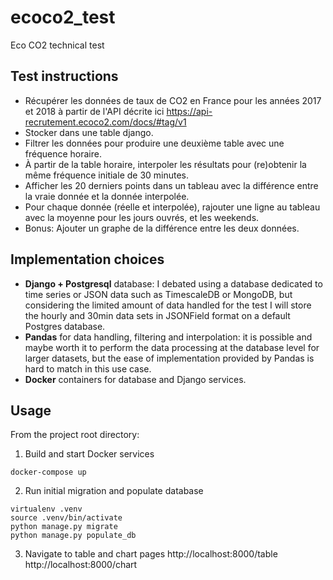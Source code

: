 # ecoco2_test
Eco CO2 technical test

## Test instructions
- Récupérer les données de taux de CO2 en France pour les années 2017 et 2018 à partir de l'API décrite ici https://api-recrutement.ecoco2.com/docs/#tag/v1
- Stocker dans une table django.
- Filtrer les données pour produire une deuxième table avec une fréquence horaire.
- À partir de la table horaire, interpoler les résultats pour (re)obtenir la même fréquence initiale de 30 minutes.
- Afficher les 20 derniers points dans un tableau avec la différence entre la vraie donnée et la donnée interpolée.
- Pour chaque donnée (réelle et interpolée), rajouter une ligne au tableau avec la moyenne pour les jours ouvrés, et les weekends.
- Bonus: Ajouter un graphe de la différence entre les deux données.

## Implementation choices
- **Django + Postgresql** database: I debated using a database dedicated to time series or JSON data such as TimescaleDB or MongoDB,
    but considering the limited amount of data handled for the test I will store the hourly and 30min data sets in JSONField format
    on a default Postgres database.
- **Pandas** for data handling, filtering and interpolation: it is possible and maybe worth it to perform the data processing at the 
    database level for larger datasets, but the ease of implementation provided by Pandas is hard to match in this use case.
- **Docker** containers for database and Django services.

## Usage
From the project root directory:
1. Build and start Docker services
```
docker-compose up
```
2. Run initial migration and populate database
```
virtualenv .venv
source .venv/bin/activate
python manage.py migrate
python manage.py populate_db
```
3. Navigate to table and chart pages
http://localhost:8000/table
http://localhost:8000/chart
